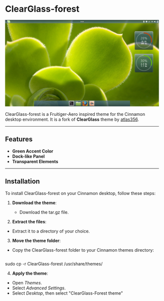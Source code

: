 # ClearGlass-forest

![Preview](/cinnamon/thumbnail.png)  

ClearGlass-forest is a Fruitiger-Aero inspired theme for the Cinnamon desktop environment. It is a fork of **ClearGlass** theme by [atlas356](https://github.com/atlas356/ClearGlass).

---

## Features

- **Green Accent Color**
- **Dock-like Panel**
- **Transparent Elements**

---

## Installation

To install ClearGlass-forest on your Cinnamon desktop, follow these steps:

1. **Download the theme**:
   - Download the tar.gz file.

2. **Extract the files**:
  - Extract it to a directory of your choice.

3. **Move the theme folder**:
  - Copy the ClearGlass-forest folder to your Cinnamon themes directory:
      ```bash
   sudo cp -r ClearGlass-forest /usr/share/themes/ 
   
4. **Apply the theme**:
  - Open <i>Themes</i>.
  - Select <i>Advanced Settings</i>.
  - Select <i>Desktop</i>, then select "ClearGlass-Forest theme"
  

